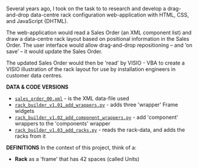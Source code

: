 Several years ago, I took on the task to to research and develop a drag-and-drop
data-centre rack configuration web-application with HTML, CSS, and JavaScript (DHTML).

The web-application would read a Sales Order (an XML component list) and draw
a data-centre rack layout based on positional information in the Sales Order. 
The user interface would allow drag-and-drop repositioning – and ‘on save’ – 
it would update the Sales Order.

The updated Sales Order would then be 'read' by VISIO - VBA to create a
VISIO illustration of the rack layout for use by installation engineers in
customer data centres.

**DATA & CODE VERSIONS**
* [`sales_order_00.xml`](sales_order_00.xml) - is the XML data-file used
* [`rack_builder_v1.01_add_wrappers.py`](rack_builder_v1.01_add_wrappers.md) - adds three 'wrapper' Frame widgets
* [`rack_builder_v1.02_add_component_wrappers.py`](rack_builder_v1.02_add_component_wrappers.md) - add 'component' wrappers to the 'components' wrapper
* [`rack_builder_v1.03_add_racks.py`](rack_builder_v1.03_add_racks.md) - reads the rack-data, and adds the racks from it

**DEFINITIONS**
In the context of this project, think of a:
* **Rack** as a 'frame' that has 42 spaces (called Units)
 
